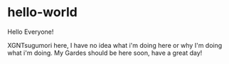 # hello-world

Hello Everyone!

XGNTsugumori here, I have no idea what i'm doing here or why I'm doing what i'm doing.
My Gardes should be here soon, have a great day!
